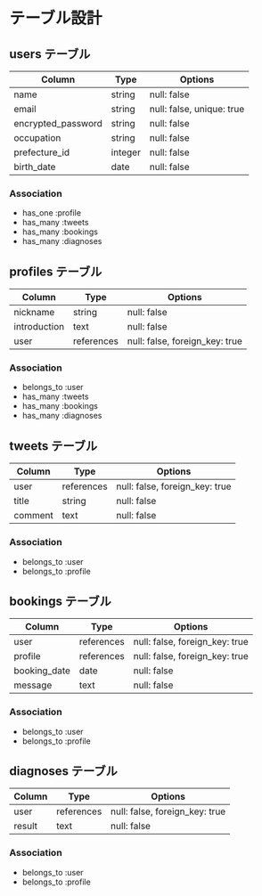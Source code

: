 # テーブル設計

## users テーブル
| Column             | Type    | Options                   |
| ------------------ | ------- | ------------------------- |
| name               | string  | null: false               |
| email              | string  | null: false, unique: true |
| encrypted_password | string  | null: false               |
| occupation         | string  | null: false               |
| prefecture_id      | integer | null: false               |
| birth_date         | date    | null: false               |

### Association
- has_one :profile
- has_many :tweets
- has_many :bookings
- has_many :diagnoses


## profiles テーブル
| Column             | Type   | Options                   |
| ------------------ | ------ | ------------------------- |
| nickname           | string | null: false               |
| introduction       | text   | null: false               |
| user      | references | null: false, foreign_key: true |

### Association
- belongs_to :user
- has_many :tweets
- has_many :bookings
- has_many :diagnoses


## tweets テーブル
| Column         | Type       | Options                        |
| -------------- | ---------- | ------------------------------ |
| user           | references | null: false, foreign_key: true |
| title          | string     | null: false                    |
| comment        | text       | null: false                    |

### Association
- belongs_to :user
- belongs_to :profile


## bookings テーブル
| Column         | Type       | Options                        |
| -------------- | ---------- | ------------------------------ |
| user           | references | null: false, foreign_key: true |
| profile        | references | null: false, foreign_key: true |
| booking_date   | date       | null: false                    |
| message        | text       | null: false                    |

### Association
- belongs_to :user
- belongs_to :profile


## diagnoses テーブル
| Column         | Type       | Options                        |
| -------------- | ---------- | ------------------------------ |
| user           | references | null: false, foreign_key: true |
| result         | text       | null: false                    |

### Association
- belongs_to :user
- belongs_to :profile
